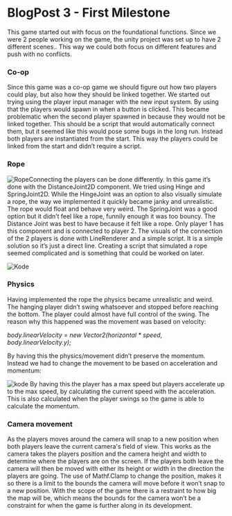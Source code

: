 ﻿# BlogPost 3 - First Milestone

This game started out with focus on the foundational functions. Since we were 2 people working on the game, the unity project was set up to have 2 different scenes.. This way we could both focus on different features and push with no conflicts.

### Co-op

Since this game was a co-op game we should figure out how two players could play, but also how they should be linked together. We started out trying using the player input manager with the new input system. By using that the players would spawn in when a button is clicked. This became problematic when the second player spawned in because they would not be linked together. This should be a script that would automatically connect them, but it seemed like this would pose some bugs in the long run. Instead both players are instantiated from the start. This way the players could be linked from the start and didn’t require a script.

### Rope
![Rope](/pictures/Rope.png)Connecting the players can be done differently. In this game it’s done with the DistanceJoint2D component. We tried using Hinge and SpringJoint2D. While the HingeJoint was an option to also visually simulate a rope, the way we implemented it quickly became janky and unrealistic. The rope would float and behave very weird. The SpringJoint was a good option but it didn’t feel like a rope, funnily enough it was too bouncy. The Distance Joint was best to have because it felt like a rope. Only player 1 has this component and is connected to player 2. The visuals of the connection of the 2 players is done with LineRenderer and a simple script. It is a simple solution so it’s just a direct line. Creating a script that simulated a rope seemed complicated and is something that could be worked on later.

![Kode](/pictures/Kode1.png)

### Physics

Having implemented the rope the physics became unrealistic and weird. The hanging player didn’t swing whatsoever and stopped before reaching the bottom. The player could almost have full control of the swing. The reason why this happened was the movement was based on velocity:

_body.linearVelocity = new Vector2(horizontal \* speed, body.linearVelocity.y);_

By having this the physics/movement didn’t preserve the momentum. Instead we had to change the movement to be based on acceleration and momentum:

![kode](/pictures/kode2.png)
By having this the player has a max speed but players accelerate up to the max speed, by calculating the current speed with the acceleration. This is also calculated when the player swings so the game is able to calculate the momentum.

### Camera movement

As the players moves around the camera will snap to a new position when both players leave the current camera's field of view. This works as the camera takes the players position and the camera height and width to determine where the players are on the screen. If the players both leave the camera will then be moved with either its height or width in the direction the players are going. The use of Mathf.Clamp to change the position, makes it so there is a limit to the bounds the camera will move before it won’t snap to a new position. With the scope of the game there is a restraint to how big the map will be, which means the bounds for the camera won’t be a constraint for when the game is further along in its development.